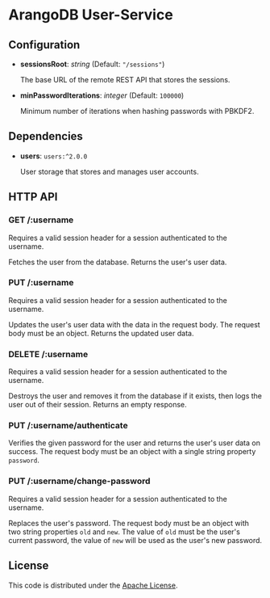 # ArangoDB User-Service

## Configuration

* **sessionsRoot**: *string* (Default: `"/sessions"`)

  The base URL of the remote REST API that stores the sessions.

* **minPasswordIterations**: *integer* (Default: `100000`)

  Minimum number of iterations when hashing passwords with PBKDF2.

## Dependencies

* **users**: `users:^2.0.0`

  User storage that stores and manages user accounts.

## HTTP API

### GET /:username

Requires a valid session header for a session authenticated to the username.

Fetches the user from the database. Returns the user's user data.

### PUT /:username

Requires a valid session header for a session authenticated to the username.

Updates the user's user data with the data in the request body. The request body must be an object. Returns the updated user data.

### DELETE /:username

Requires a valid session header for a session authenticated to the username.

Destroys the user and removes it from the database if it exists, then logs the user out of their session. Returns an empty response.

### PUT /:username/authenticate

Verifies the given password for the user and returns the user's user data on success. The request body must be an object with a single string property `password`.

### PUT /:username/change-password

Requires a valid session header for a session authenticated to the username.

Replaces the user's password. The request body must be an object with two string properties `old` and `new`. The value of `old` must be the user's current password, the value of `new` will be used as the user's new password.

## License

This code is distributed under the [Apache License](http://www.apache.org/licenses/LICENSE-2.0).
